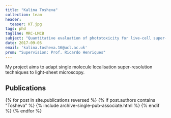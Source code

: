 ```yaml
---
title: "Kalina Tosheva"
collection: team
header:
  teaser: KT.jpg
tags: phd
tagline: MRC-LMCB
subject: "Quantitative evaluation of phototoxicity for live-cell super-resolution microscopy"
date: 2017-09-05
email: 'kalina.tosheva.16@ucl.ac.uk'
prom: "Supervision: Prof. Ricardo Henriques"
---
```

My project aims to adapt single molecule localisation super-resolution techniques to light-sheet microscopy.

<p align= "justify">
<h2> Publications </h2>
{% for post in site.publications reversed %}
  {% if post.authors contains "Tosheva" %}
    {% include archive-single-pub-associate.html %}
  {% endif %}
{% endfor %}
